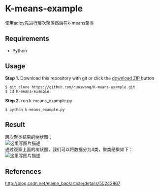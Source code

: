 # K-means-example
使用scipy先进行层次聚类然后在k-means聚类
## Requirements
- Python
## Usage
**Step 1.** Download this repository with git or click the [download ZIP ](https://github.com/guoswang/K-means-example.git)button
```
$ git clone https://github.com/guoswang/K-means-example.git
$ cd K-means-example
```
**Step 2.** run k-means_example.py
```
$ python k-means_example.py
```
## Result
层次聚类结果的树状图：      
![这里写图片描述](http://img.blog.csdn.net/20180228195504515)   
通过观察上面的树状图，我们可以将数据分为4类，聚类结果如下：    
![这里写图片描述](http://img.blog.csdn.net/20180228195810400)    
## References
http://blog.csdn.net/elaine_bao/article/details/50242867

